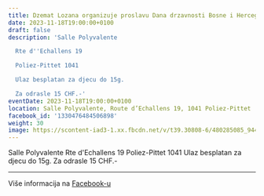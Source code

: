 ```yaml
---
title: Dzemat Lozana organizuje proslavu Dana drzavnosti Bosne i Hercegovine
date: 2023-11-18T19:00:00+0100
draft: false
description: 'Salle Polyvalente

  Rte d''Echallens 19

  Poliez-Pittet 1041

  Ulaz besplatan za djecu do 15g.

  Za odrasle 15 CHF.-'
eventDate: 2023-11-18T19:00:00+0100
location: Salle Polyvalente, Route d’Echallens 19, 1041 Poliez-Pittet
facebook_id: '1330476484506898'
weight: 30
image: https://scontent-iad3-1.xx.fbcdn.net/v/t39.30808-6/480285085_944333661160567_3277375841641556820_n.jpg?_nc_cat=107&ccb=1-7&_nc_sid=9e60e4&_nc_ohc=ICegt1e93sEQ7kNvwE2Ym0D&_nc_oc=AdlqJNxm60bwHx-qdq5FiuHfqXFBiREyG23VzSdo96IbLejYBXJSEN_GaQ_NXYaYT9w&_nc_zt=23&_nc_ht=scontent-iad3-1.xx&edm=ABTKTjYEAAAA&_nc_gid=EqvhpKzbYcjA_BV1aarang&oh=00_AfcSLTji2QdnxiJei9qCFUZV8cvW71eQ2-cq1m151cd1iw&oe=68F61C9F
---
```


Salle Polyvalente
Rte d'Echallens 19
Poliez-Pittet 1041
Ulaz besplatan za djecu do 15g.
Za odrasle 15 CHF.-

---

Više informacija na [Facebook-u](https://facebook.com/events/1330476484506898)